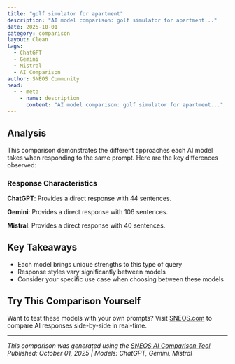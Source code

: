 ```yaml
---
title: "golf simulator for apartment"
description: "AI model comparison: golf simulator for apartment..."
date: 2025-10-01
category: comparison
layout: Clean
tags:
  - ChatGPT
  - Gemini
  - Mistral
  - AI Comparison
author: SNEOS Community
head:
  - - meta
    - name: description
      content: "AI model comparison: golf simulator for apartment..."
---
```


<ChatComparison
  title="golf simulator for apartment"
  prompt="golf simulator for apartment"
  :responses='{
    "ChatGPT": "When choosing a golf simulator for an apartment, space, noise, and ease of setup are key factors. Here are some options and tips that might suit an apartment setting:\n\n### Key Considerations:\n- **Compact Size:** Look for smaller or portable units.\n- **Ceiling Height:** Minimum 8-9 feet ceiling recommended.\n- **Noise Levels:** Consider simulators with quieter sensors or use mats that reduce noise.\n- **Setup Flexibility:** Easy to set up and pack away if needed.\n- **Budget:** There\u2019s a range from affordable to high-end.\n\n### Recommended Golf Simulators for Apartments\n\n1. **OptiShot 2 Golf Simulator**\n   - **Type:** Infrared sensor mat system.\n   - **Space Needed:** Requires about a 9 x 6 ft area.\n   - **Pros:** Affordable (~$400-$600), lightweight, portable, and easy to set up.\n   - **Cons:** Less realistic ball flight as it tracks club swing but not real ball flight.\n   - **Noise:** Very quiet since it doesn\u2019t rely heavily on hitting into screens.\n   - **Good For:** Beginners and casual practice.\n\n2. **Rapsodo R-Motion Golf Simulator**\n   - **Type:** Sensor attaches to your club.\n   - **Space Needed:** Small space, no net required but recommended.\n   - **Pros:** Portable, affordable (~$300-$400), tracks real ball flight, works with TVs.\n   - **Cons:** Requires hitting real balls, so may generate some noise.\n   - **Good For:** Tech-savvy users wanting real ball feedback.\n\n3. **SkyTrak Launch Monitor \u002B Net**\n   - **Type:** Radar launch monitor that tracks ball launch data.\n   - **Space Needed:** Requires a net or hitting area (~10x10 ft ideally).\n   - **Pros:** Highly accurate data, simulation software available.\n   - **Cons:** More expensive (~$2,000\u002B for SkyTrak alone), needs a hitting space.\n   - **Noise:** Real ball hitting can be noisy.\n   - **Good For:** Serious golfers with apartment space allowance.\n\n4. **Phigolf Mobile \u0026 Home Smart Golf Simulator**\n   - **Type:** Sensor attaches to your club and uses your phone/tablet with a hitting mat.\n   - **Space Needed:** Very minimal space, no net needed.\n   - **Pros:** Affordable (~$200-$300), portable, app included.\n   - **Cons:** Limited realism, but good for indoors.\n   - **Good For:** Casual indoor practice in very small spaces.\n\n5. **Garmin Approach R10**\n   - **Type:** Portable launch monitor with radar tech.\n   - **Space Needed:** Needs some space with a net.\n   - **Pros:** Compact, portable, tracks multiple shot metrics.\n   - **Cons:** Price around $600-$700 plus net cost.\n   - **Good For:** Intermediate golfers wanting detailed metrics.\n\n### Tips for Apartment Use:\n- Use **realistic foam balls or practice balls** to reduce noise and avoid damage.\n- Invest in a **quality impact screen/net** to protect walls.\n- Place **rubber mats or turf mats** under the hitting area to reduce noise and protect floors.\n- Check with your apartment complex about **noise regulations** before setup.\n\n---\n\nIf you want, I can help recommend a specific setup based on your budget and space! How much room do you have, and what\u2019s your budget?",
    "Gemini": "Okay, let\u0027s talk about setting up a golf simulator in an apartment. It\u0027s definitely possible, but there are some serious considerations to keep in mind. Space, noise, and cost are all major factors.\n\n**Here\u0027s a breakdown of the key elements and things to consider:**\n\n**1. Space Requirements:**\n\n*   **Critical:** This is the biggest limiting factor for apartments. You need enough space to swing a golf club freely *without hitting anything or anyone*!\n*   **Minimum Dimensions (absolute bare minimum):**\n    *   **Width:**  At least 10-12 feet. This is the width of your impact screen and ideally a little wider to allow for comfortable stance.\n    *   **Depth (Swing Depth):**  At least 15-20 feet. This includes space for your stance, your backswing, the impact area, and a little buffer behind the screen.  More depth is better!\n    *   **Height:**  At least 9-10 feet.  Again, this depends on your swing.  You need enough clearance to avoid hitting the ceiling.\n*   **Important:** These are *minimums* and will likely feel cramped.  Measure your apartment carefully and realistically.  Consider the arc of your swing \u2013 where will the club head go?\n*   **Testing Your Swing:**  Before buying anything, practice your swing in the proposed area.  Get a friend or family member to watch and make sure you\u0027re not going to hit the ceiling, walls, or furniture.\n\n**2. Components of a Golf Simulator:**\n\n*   **Launch Monitor:** This is the brains of the operation. It tracks club and ball data (ball speed, launch angle, spin, carry distance, etc.) and sends it to the software.\n    *   **Examples:**\n        *   **Budget-Friendly:** Rapsodo MLM2PRO, Garmin Approach R10\n        *   **Mid-Range:** SkyTrak\u002B, FlightScope Mevo\u002B, Bushnell Launch Pro\n        *   **High-End:** Foresight Sports GC3/GCQuad, TrackMan\n    *   **Placement:**  Launch monitors need to be placed according to their specs, either to the side, in front, or behind you.  This will affect your space requirements.\n*   **Impact Screen:** A durable screen that absorbs the impact of the golf ball.\n    *   **Size:**  Determined by your space.  Bigger is generally better for immersion, but needs to fit the room.\n    *   **Material:**  Look for durable, quiet impact screens.  Triple-layer screens are quieter and last longer.\n    *   **Mounting:**  Screens can be mounted on frames, suspended from the ceiling, or even rolled up when not in use.\n*   **Projector:** Displays the simulated golf course onto the impact screen.\n    *   **Brightness (Lumens):** Crucial for visibility, especially in rooms with ambient light.  3000\u002B lumens is recommended.  More is better, especially if you can\u0027t completely darken the room.\n    *   **Resolution:** 1080p (Full HD) is the minimum. 4K is great, but requires a more powerful projector and computer.\n    *   **Throw Ratio:**  Determines the distance the projector needs to be from the screen to produce a certain image size.  Short-throw projectors are ideal for smaller spaces.\n*   **Software:**  Runs the simulation and provides the golf course environments.\n    *   **Examples:** E6 Golf, The Golf Club (TGC) 2019, Creative Golf 3D, GSPro\n    *   **Compatibility:**  Make sure the software is compatible with your launch monitor.\n*   **Hitting Mat:**  Provides a realistic surface to hit from.\n    *   **Quality:**  Invest in a good quality mat to protect your wrists and elbows.\n    *   **Size:**  Large enough to accommodate your stance.\n    *   **Fiber Build:** Pay attention to the fiber used, some are hard on clubs.\n*   **Enclosure (Optional but Recommended):**  Provides a surrounding structure to contain stray shots and improve the overall experience.\n    *   **Purpose:** Safety, noise reduction, aesthetics.\n    *   **Options:**  Pre-built enclosures, DIY frames with netting.\n*   **Computer/Device:** Runs the simulation software.\n    *   **Requirements:** Check the software\u0027s minimum and recommended specs. Golf simulation software can be demanding. A good graphics card is important.\n\n**3.  Apartment-Specific Considerations:**\n\n*   **Noise:** Golf simulators can be noisy. The impact of the ball on the screen can be loud.\n    *   **Solutions:**\n        *   **Soundproofing:**  Use sound-absorbing materials on walls, floors, and ceiling.  Acoustic panels, thick curtains, and rugs can help.\n        *   **Impact Screen Material:**  Choose a screen with sound-dampening properties.\n        *   **Enclosure:**  An enclosure can help contain the noise.\n        *   **Communicate with Neighbors:**  Let your neighbors know you\u0027re setting up a simulator and be mindful of the noise levels, especially during quiet hours.\n*   **Floor Protection:**  Protect your floors from damage.\n    *   **Solutions:**  Use a thick hitting mat and consider adding padding under the mat.\n*   **Ceiling Height:**  This is a major constraint in apartments.  Measure your ceiling height carefully and make sure you have enough clearance for your swing.\n*   **Space Optimization:**\n    *   **Multi-Purpose Room:**  The simulator area might need to serve other functions when not in use.  Consider a roll-up screen or a portable enclosure.\n    *   **Storage:**  Think about where you\u0027ll store the components when not in use.\n*   **Apartment Rules:** Check your lease or apartment rules to see if there are any restrictions on modifications or noise levels.  You might need permission to install a screen or enclosure.\n*   **Power:**  Make sure you have enough electrical outlets and that they are conveniently located.\n\n**4.  Budget:**\n\n*   Golf simulators can range in price from a few hundred dollars (very basic setup) to tens of thousands of dollars (high-end systems).\n*   **Factors Affecting Cost:**\n    *   **Launch Monitor:**  The most expensive component.\n    *   **Screen Quality:**  Better screens cost more.\n    *   **Projector Specs:**  Brightness, resolution, and throw ratio all impact the price.\n    *   **Software Subscription:**  Some software requires an ongoing subscription.\n    *   **Enclosure:**  DIY vs. Pre-built.\n    *   **Soundproofing:**  Materials can add to the cost.\n\n**5.  Possible Setups for Apartments (varying in complexity and cost):**\n\n*   **Minimalist Setup:**\n    *   Launch Monitor (Rapsodo MLM2PRO or Garmin Approach R10)\n    *   Hitting Mat\n    *   Net (instead of a screen, for practice swings only)\n    *   Phone/Tablet for Display\n    *   **Pros:**  Very affordable, minimal space required.\n    *   **Cons:**  No simulation, limited data, not as immersive.\n*   **Budget-Friendly Simulator:**\n    *   Launch Monitor (SkyTrak\u002B)\n    *   Impact Screen (DIY or affordable pre-made screen)\n    *   Projector (1080p, 3000\u002B lumens, short-throw)\n    *   Hitting Mat\n    *   Basic Enclosure (DIY or pre-made)\n    *   Golf Simulation Software (E6 Connect Basic, etc.)\n    *   **Pros:**  Relatively affordable, provides a decent simulation experience.\n    *   **Cons:**  Still requires a good amount of space, may require some DIY work.\n*   **Mid-Range Simulator:**\n    *   Launch Monitor (Foresight Sports GC3 or Bushnell Launch Pro)\n    *   High-Quality Impact Screen\n    *   Projector (4K, 4000\u002B lumens)\n    *   Premium Hitting Mat\n    *   Pre-built Enclosure\n    *   Advanced Golf Simulation Software (The Golf Club 2019, GSPro)\n    *   **Pros:**  High-quality simulation, accurate data, more immersive.\n    *   **Cons:**  More expensive, requires significant space.\n\n**Before you buy ANYTHING, do the following:**\n\n1.  **Measure your space very carefully.**  Be realistic about the dimensions.\n2.  **Swing your club in the space to ensure you have enough clearance.**\n3.  **Consider the noise implications and potential solutions.**\n4.  **Set a budget and stick to it.**\n5.  **Research launch monitors, projectors, screens, and software thoroughly.**  Read reviews and compare features.\n6.  **Consider buying used equipment to save money (especially projectors and screens).**\n7.  **Start with a basic setup and upgrade as needed.**\n\n**In summary, setting up a golf simulator in an apartment is possible, but it requires careful planning, realistic expectations, and a willingness to compromise.  Space is the biggest challenge, so prioritize that first. Good luck!**\n",
    "Mistral": "Setting up a golf simulator in an apartment can be a fantastic way to practice your swing and enjoy the game without leaving home. Here are some steps and considerations to help you get started:\n\n### 1. **Space Requirements**\n   - **Ceiling Height:** Ensure your apartment has a ceiling height of at least 9 feet to accommodate a full swing.\n   - **Floor Space:** You\u0027ll need a minimum of 10 feet in width and 15 feet in depth to set up the simulator and allow for a full swing.\n\n### 2. **Equipment**\n   - **Launch Monitor:** This is the core of your simulator. Popular options include the SkyTrak, Mevo\u002B, and GC2.\n   - **Hitting Mat:** A good quality hitting mat to protect your floor and provide a realistic feel.\n   - **Projector and Screen:** A projector to display the course and a screen to project onto. Alternatively, you can use a large TV.\n   - **Net or Enclosure:** To catch the ball and protect your walls and furniture.\n   - **Computer or Tablet:** To run the simulation software.\n\n### 3. **Software**\n   - **Simulation Software:** Choose software that is compatible with your launch monitor. Popular options include E6 Connect, The Golf Club 2019, and FSX 2020.\n   - **Subscription:** Some software requires a subscription for access to courses and features.\n\n### 4. **Setup**\n   - **Positioning:** Place the launch monitor in front of the hitting mat, ensuring it has a clear view of the ball.\n   - **Projector and Screen:** Mount the projector on the ceiling or a stand, and position the screen at a comfortable viewing distance.\n   - **Net or Enclosure:** Set up the net or enclosure behind the hitting mat to catch the ball.\n\n### 5. **Soundproofing**\n   - **Noise Consideration:** If you live in an apartment with shared walls, consider soundproofing to minimize noise for your neighbors. Foam panels or soundproofing mats can help.\n\n### 6. **Safety**\n   - **Clearance:** Ensure there is enough clearance around the simulator to avoid hitting walls or furniture.\n   - **Electrical Safety:** Make sure all electrical components are properly grounded and secured.\n\n### 7. **Maintenance**\n   - **Regular Checks:** Periodically check the condition of your hitting mat, net, and other components to ensure they are in good working order.\n   - **Cleaning:** Keep the area clean to maintain the performance of your equipment.\n\n### 8. **Cost Considerations**\n   - **Budget:** Golf simulators can range from a few thousand dollars to tens of thousands, depending on the quality and features. Set a budget and stick to it.\n   - **Additional Costs:** Consider the cost of software subscriptions, maintenance, and any additional accessories.\n\n### 9. **Legal and Lease Considerations**\n   - **Lease Agreement:** Check your lease agreement to ensure you are allowed to make modifications to your apartment, such as mounting a projector.\n   - **Insurance:** Consider getting insurance for your equipment to protect against damage or theft.\n\n### 10. **Enjoyment**\n   - **Practice and Play:** Use the simulator to practice your swing and play virtual rounds on famous courses.\n   - **Social Gatherings:** Invite friends over for a round of virtual golf, making it a social activity as well.\n\nBy carefully planning and considering these factors, you can create a functional and enjoyable golf simulator setup in your apartment."
  }'
  published-date="18:08"
/>

## Analysis

This comparison demonstrates the different approaches each AI model takes when responding to the same prompt. Here are the key differences observed:

### Response Characteristics

**ChatGPT**: Provides a direct response with 44 sentences. 

**Gemini**: Provides a direct response with 106 sentences. 

**Mistral**: Provides a direct response with 40 sentences. 

## Key Takeaways

- Each model brings unique strengths to this type of query
- Response styles vary significantly between models
- Consider your specific use case when choosing between these models

## Try This Comparison Yourself

Want to test these models with your own prompts? Visit [SNEOS.com](https://sneos.com) to compare AI responses side-by-side in real-time.

---

*This comparison was generated using the [SNEOS AI Comparison Tool](https://sneos.com)*
*Published: October 01, 2025 | Models: ChatGPT, Gemini, Mistral*
